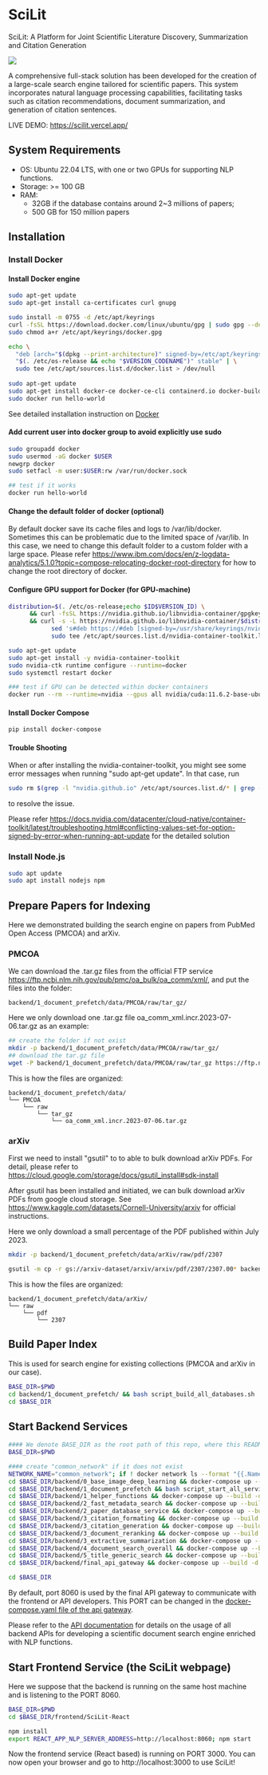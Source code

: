 # SciLit
SciLit: A Platform for Joint Scientific Literature Discovery, Summarization and Citation Generation

![](frontend/screenshots/frontend.png)

A comprehensive full-stack solution has been developed for the creation of a large-scale search engine tailored for scientific papers. This system incorporates natural language processing capabilities, facilitating tasks such as citation recommendations, document summarization, and generation of citation sentences.

LIVE DEMO: https://scilit.vercel.app/

## System Requirements
* OS: Ubuntu 22.04 LTS, with one or two GPUs for supporting NLP functions.
* Storage: >= 100 GB
* RAM: 
     - 32GB if the database contains around 2~3  millions of papers;
     - 500 GB for 150 million papers

## Installation
### Install Docker

#### Install Docker engine
```bash
sudo apt-get update
sudo apt-get install ca-certificates curl gnupg

sudo install -m 0755 -d /etc/apt/keyrings
curl -fsSL https://download.docker.com/linux/ubuntu/gpg | sudo gpg --dearmor -o /etc/apt/keyrings/docker.gpg
sudo chmod a+r /etc/apt/keyrings/docker.gpg

echo \
  "deb [arch="$(dpkg --print-architecture)" signed-by=/etc/apt/keyrings/docker.gpg] https://download.docker.com/linux/ubuntu \
  "$(. /etc/os-release && echo "$VERSION_CODENAME")" stable" | \
  sudo tee /etc/apt/sources.list.d/docker.list > /dev/null
  
sudo apt-get update
sudo apt-get install docker-ce docker-ce-cli containerd.io docker-buildx-plugin docker-compose-plugin
sudo docker run hello-world
```
See detailed installation instruction on [Docker](https://docs.docker.com/engine/install/ubuntu/#install-using-the-repository)

#### Add current user into docker group to avoid explicitly use sudo
```bash
sudo groupadd docker
sudo usermod -aG docker $USER
newgrp docker
sudo setfacl -m user:$USER:rw /var/run/docker.sock

## test if it works
docker run hello-world
```
#### Change the default folder of docker (optional)
By default docker save its cache files and logs to /var/lib/docker. Sometimes this can be problematic due to the limited space of /var/lib. In this case, we need to change this default folder to a custom folder with a large space. Please refer https://www.ibm.com/docs/en/z-logdata-analytics/5.1.0?topic=compose-relocating-docker-root-directory for how to change the root directory of docker.

#### Configure GPU support for Docker (for GPU-machine)
```bash
distribution=$(. /etc/os-release;echo $ID$VERSION_ID) \
      && curl -fsSL https://nvidia.github.io/libnvidia-container/gpgkey | sudo gpg --dearmor -o /usr/share/keyrings/nvidia-container-toolkit-keyring.gpg \
      && curl -s -L https://nvidia.github.io/libnvidia-container/$distribution/libnvidia-container.list | \
            sed 's#deb https://#deb [signed-by=/usr/share/keyrings/nvidia-container-toolkit-keyring.gpg] https://#g' | \
            sudo tee /etc/apt/sources.list.d/nvidia-container-toolkit.list

sudo apt-get update
sudo apt-get install -y nvidia-container-toolkit
sudo nvidia-ctk runtime configure --runtime=docker
sudo systemctl restart docker

### test if GPU can be detected within docker containers
docker run --rm --runtime=nvidia --gpus all nvidia/cuda:11.6.2-base-ubuntu20.04 nvidia-smi

```
#### Install Docker Compose
```bash
pip install docker-compose
```
#### Trouble Shooting
When or after installing the nvidia-container-toolkit, you might see some error messages when running "sudo apt-get update". In that case, run
```bash
sudo rm $(grep -l "nvidia.github.io" /etc/apt/sources.list.d/* | grep -vE "/nvidia-container-toolkit.list\$")
```
to resolve the issue.

Please refer https://docs.nvidia.com/datacenter/cloud-native/container-toolkit/latest/troubleshooting.html#conflicting-values-set-for-option-signed-by-error-when-running-apt-update for the detailed solution


### Install Node.js
```bash
sudo apt update
sudo apt install nodejs npm
```

## Prepare Papers for Indexing
Here we demonstrated building the search engine on papers from PubMed Open Access (PMCOA) and arXiv.
### PMCOA
We can download the .tar.gz files from the official FTP service https://ftp.ncbi.nlm.nih.gov/pub/pmc/oa_bulk/oa_comm/xml/, and put the files into the folder:
```
backend/1_document_prefetch/data/PMCOA/raw/tar_gz/
```
Here we only download one .tar.gz file oa_comm_xml.incr.2023-07-06.tar.gz as an example:
```bash
## create the folder if not exist
mkdir -p backend/1_document_prefetch/data/PMCOA/raw/tar_gz/
## download the tar.gz file
wget -P backend/1_document_prefetch/data/PMCOA/raw/tar_gz https://ftp.ncbi.nlm.nih.gov/pub/pmc/oa_bulk/oa_comm/xml/oa_comm_xml.incr.2023-07-06.tar.gz

```
This is how the files are organized:
```
backend/1_document_prefetch/data/
└── PMCOA
    └── raw
        └── tar_gz
            └── oa_comm_xml.incr.2023-07-06.tar.gz
```

### arXiv
First we need to install "gsutil" to to able to bulk download arXiv PDFs. For detail, please refer to https://cloud.google.com/storage/docs/gsutil_install#sdk-install

After gsutil has been installed and initiated, we can bulk download arXiv PDFs from google cloud storage. See https://www.kaggle.com/datasets/Cornell-University/arxiv for official instructions.

Here we only download a small percentage of the PDF published within July 2023.
```bash
mkdir -p backend/1_document_prefetch/data/arXiv/raw/pdf/2307

gsutil -m cp -r gs://arxiv-dataset/arxiv/arxiv/pdf/2307/2307.00* backend/1_document_prefetch/data/arXiv/raw/pdf/2307/

```
This is how the files are organized:
```
backend/1_document_prefetch/data/arXiv/
└── raw
    └── pdf
        └── 2307
```

## Build Paper Index 
This is used for search engine for existing collections (PMCOA and arXiv in our case).
```bash
BASE_DIR=$PWD
cd backend/1_document_prefetch/ && bash script_build_all_databases.sh
cd $BASE_DIR
```

## Start Backend Services
```bash
#### We denote BASE_DIR as the root path of this repo, where this README is located.
BASE_DIR=$PWD

#### create "common_network" if it does not exist
NETWORK_NAME="common_network"; if ! docker network ls --format "{{.Name}}" | grep -q "^${NETWORK_NAME}$"; then docker network create ${NETWORK_NAME}; fi
cd $BASE_DIR/backend/0_base_image_deep_learning && docker-compose up --build
cd $BASE_DIR/backend/1_document_prefetch && bash script_start_all_services.sh
cd $BASE_DIR/backend/1_helper_functions && docker-compose up --build -d
cd $BASE_DIR/backend/2_fast_metadata_search && docker-compose up --build -d
cd $BASE_DIR/backend/2_paper_database_service && docker-compose up --build -d
cd $BASE_DIR/backend/3_citation_formating && docker-compose up --build -d
cd $BASE_DIR/backend/3_citation_generation && docker-compose up --build -d
cd $BASE_DIR/backend/3_document_reranking && docker-compose up --build -d
cd $BASE_DIR/backend/3_extractive_summarization && docker-compose up --build -d
cd $BASE_DIR/backend/4_document_search_overall && docker-compose up --build -d
cd $BASE_DIR/backend/5_title_generic_search && docker-compose up --build -d
cd $BASE_DIR/backend/final_api_gateway && docker-compose up --build -d

cd $BASE_DIR
```

By default, port 8060 is used by the final API gateway to communicate with the frontend or API developers.
This PORT can be changed in the [docker-compose.yaml file of the api gateway](backend/final_api_gateway/docker-compose.yaml).

Please refer to the [API documentation](backend/Documentation%20of%20Microservices.md) for details on the usage of all backend APIs for developing a scientific document search engine enriched with NLP functions.

## Start Frontend Service (the SciLit webpage)
Here we suppose that the backend is running on the same host machine and is listening to the PORT 8060.

```bash
BASE_DIR=$PWD
cd $BASE_DIR/frontend/SciLit-React

npm install
export REACT_APP_NLP_SERVER_ADDRESS=http://localhost:8060; npm start

```
Now the frontend service (React based) is running on PORT 3000. You can now open your browser and go to http://localhost:3000 to use SciLit!
